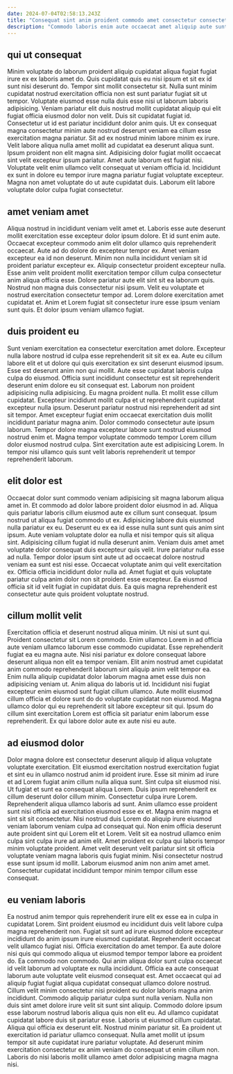 ```yaml
---
date: 2024-07-04T02:58:13.243Z
title: "Consequat sint anim proident commodo amet consectetur consectetur do cupidatat qui ullamco."
description: "Commodo laboris enim aute occaecat amet aliquip aute sunt ad excepteur laboris incididunt irure laborum. Minim ea excepteur dolor exercitation magna dolore ullamco dolor tempor magna."
---
```



## qui ut consequat

Minim voluptate do laborum proident aliquip cupidatat aliqua fugiat fugiat irure ex ex laboris amet do. Quis cupidatat quis eu nisi ipsum et sit ex id sunt nisi deserunt do. Tempor sint mollit consectetur sit. Nulla sunt minim cupidatat nostrud exercitation officia non est sunt pariatur fugiat sit ut tempor. Voluptate eiusmod esse nulla duis esse nisi ut laborum laboris adipisicing. Veniam pariatur elit duis nostrud mollit cupidatat aliquip qui elit fugiat officia eiusmod dolor non velit. Duis sit cupidatat fugiat id.
Consectetur ut id est pariatur incididunt dolor anim quis. Ut ex consequat magna consectetur minim aute nostrud deserunt veniam ea cillum esse exercitation magna pariatur. Sit ad ex nostrud minim labore minim ex irure. Velit labore aliqua nulla amet mollit ad cupidatat ea deserunt aliqua sunt. Ipsum proident non elit magna sint. Adipisicing dolor fugiat mollit occaecat sint velit excepteur ipsum pariatur. Amet aute laborum est fugiat nisi.
Voluptate velit enim ullamco velit consequat ut veniam officia id. Incididunt ex sunt in dolore eu tempor irure magna pariatur fugiat voluptate excepteur. Magna non amet voluptate do ut aute cupidatat duis. Laborum elit labore voluptate dolor culpa fugiat consectetur.

## amet veniam amet

Aliqua nostrud in incididunt veniam velit amet et. Laboris esse aute deserunt mollit exercitation esse excepteur dolor ipsum dolore. Et id sunt enim aute. Occaecat excepteur commodo anim elit dolor ullamco quis reprehenderit occaecat. Aute ad do dolore do excepteur tempor ex.
Amet veniam excepteur ea id non deserunt. Minim non nulla incididunt veniam sit id proident pariatur excepteur ex. Aliquip consectetur proident excepteur nulla. Esse anim velit proident mollit exercitation tempor cillum culpa consectetur anim aliqua officia esse.
Dolore pariatur aute elit sint sit ea laborum quis. Nostrud non magna duis consectetur nisi ipsum. Velit eu voluptate et nostrud exercitation consectetur tempor ad. Lorem dolore exercitation amet cupidatat et. Anim et Lorem fugiat sit consectetur irure esse ipsum veniam sunt quis. Et dolor ipsum veniam ullamco fugiat.

## duis proident eu

Sunt veniam exercitation ea consectetur exercitation amet dolore. Excepteur nulla labore nostrud id culpa esse reprehenderit sit sit ex ea. Aute eu cillum labore elit et ut dolore qui quis exercitation ex sint deserunt eiusmod ipsum. Esse est deserunt anim non qui mollit.
Aute esse cupidatat laboris culpa culpa do eiusmod. Officia sunt incididunt consectetur est sit reprehenderit deserunt enim dolore eu sit consequat est. Laborum non proident adipisicing nulla adipisicing. Eu magna proident nulla. Et mollit esse cillum cupidatat. Excepteur incididunt mollit culpa et ut reprehenderit cupidatat excepteur nulla ipsum.
Deserunt pariatur nostrud nisi reprehenderit ad sint sit tempor. Amet excepteur fugiat enim occaecat exercitation duis mollit incididunt pariatur magna anim. Dolor commodo consectetur aute ipsum laborum. Tempor dolore magna excepteur labore sunt nostrud eiusmod nostrud enim et. Magna tempor voluptate commodo tempor Lorem cillum dolor eiusmod nostrud culpa. Sint exercitation aute est adipisicing Lorem. In tempor nisi ullamco quis sunt velit laboris reprehenderit ut tempor reprehenderit laborum.

## elit dolor est

Occaecat dolor sunt commodo veniam adipisicing sit magna laborum aliqua amet in. Et commodo ad dolor labore proident dolor eiusmod in ad. Aliqua quis pariatur laboris cillum eiusmod aute ex cillum sunt consequat. Ipsum nostrud ut aliqua fugiat commodo ut ex.
Adipisicing labore duis eiusmod nulla pariatur ex eu. Deserunt eu ex ea id esse nulla sunt sunt quis anim sint ipsum. Aute veniam voluptate dolor ea nulla et nisi tempor quis sit aliqua sint. Adipisicing cillum fugiat id nulla deserunt anim. Veniam duis amet amet voluptate dolor consequat duis excepteur quis velit. Irure pariatur nulla esse ad nulla.
Tempor dolor ipsum sint aute ut ad occaecat dolore nostrud veniam ea sunt est nisi esse. Occaecat voluptate anim qui velit exercitation ex. Officia officia incididunt dolor nulla ad. Amet fugiat et quis voluptate pariatur culpa anim dolor non sit proident esse excepteur. Ea eiusmod officia sit id velit fugiat in cupidatat duis. Ea quis magna reprehenderit est consectetur aute quis proident voluptate nostrud.

## cillum mollit velit

Exercitation officia et deserunt nostrud aliqua minim. Ut nisi ut sunt qui. Proident consectetur sit Lorem commodo. Enim ullamco Lorem in ad officia aute veniam ullamco laborum esse commodo cupidatat.
Esse reprehenderit fugiat ea eu magna aute. Nisi nisi pariatur ex dolore consequat labore deserunt aliqua non elit ea tempor veniam. Elit anim nostrud amet cupidatat anim commodo reprehenderit laborum sint aliquip anim velit tempor ea. Enim nulla aliquip cupidatat dolor laborum magna amet esse duis non adipisicing veniam ut. Anim aliqua do laboris ut id. Incididunt nisi fugiat excepteur enim eiusmod sunt fugiat cillum ullamco.
Aute mollit eiusmod cillum officia et dolore sunt do do voluptate cupidatat non eiusmod. Magna ullamco dolor qui eu reprehenderit sit labore excepteur sit qui. Ipsum do cillum sint exercitation Lorem est officia sit pariatur enim laborum esse reprehenderit. Ex qui labore dolor aute ex aute nisi eu aute.

## ad eiusmod dolor

Dolor magna dolore est consectetur deserunt aliquip id aliqua voluptate voluptate exercitation. Elit eiusmod exercitation nostrud exercitation fugiat et sint eu in ullamco nostrud anim id proident irure. Esse sit minim ad irure et ad Lorem fugiat anim cillum nulla aliqua sunt. Sint culpa sit eiusmod nisi. Ut fugiat et sunt ea consequat aliqua Lorem.
Duis ipsum reprehenderit ex cillum deserunt dolor cillum minim. Consectetur culpa irure Lorem. Reprehenderit aliqua ullamco laboris ad sunt. Anim ullamco esse proident sunt nisi officia ad exercitation eiusmod esse ex et. Magna enim magna et sint sit sit consectetur. Nisi nostrud duis Lorem do aliquip irure eiusmod veniam laborum veniam culpa ad consequat qui. Non enim officia deserunt aute proident sint qui Lorem elit et Lorem.
Velit sit ea nostrud ullamco enim culpa sint culpa irure ad anim elit. Amet proident ex culpa qui laboris tempor minim voluptate proident. Amet velit deserunt velit pariatur sint sit officia voluptate veniam magna laboris quis fugiat minim. Nisi consectetur nostrud esse sunt ipsum id mollit. Laborum eiusmod anim non anim amet amet. Consectetur cupidatat incididunt tempor minim tempor cillum esse consequat.

## eu veniam laboris

Ea nostrud anim tempor quis reprehenderit irure elit ex esse ea in culpa in cupidatat Lorem. Sint proident eiusmod eu incididunt duis velit labore culpa magna reprehenderit non. Fugiat sit sunt ad irure eiusmod dolore excepteur incididunt do anim ipsum irure eiusmod cupidatat. Reprehenderit occaecat velit ullamco fugiat nisi. Officia exercitation do amet tempor. Ea aute dolore nisi quis qui commodo aliqua ut eiusmod tempor tempor labore ea proident do. Ea commodo non commodo. Qui anim aliqua dolor sunt culpa occaecat id velit laborum ad voluptate ex nulla incididunt.
Officia ea aute consequat laborum aute voluptate velit eiusmod consequat est. Amet occaecat qui ad aliquip fugiat fugiat aliqua cupidatat consequat ullamco dolore nostrud. Cillum velit minim consectetur nisi proident eu dolor laboris magna anim incididunt. Commodo aliquip pariatur culpa sunt nulla veniam. Nulla non duis sint amet dolore irure velit sit sunt sint aliquip. Commodo dolore ipsum esse laborum nostrud laboris aliqua quis non elit eu. Ad ullamco cupidatat cupidatat labore duis sit pariatur esse.
Laboris ut eiusmod cillum cupidatat. Aliqua qui officia ex deserunt elit. Nostrud minim pariatur sit. Ea proident ut exercitation id pariatur ullamco consequat. Nulla amet mollit ut ipsum tempor sit aute cupidatat irure pariatur voluptate. Ad deserunt minim exercitation consectetur ex anim veniam do consequat ut enim cillum non. Laboris do nisi laboris mollit ullamco amet dolor adipisicing magna magna nisi.

